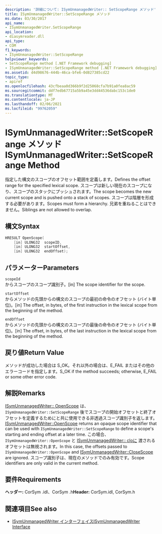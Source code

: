 ```yaml
---
description: '詳細について: ISymUnmanagedWriter:: SetScopeRange メソッド'
title: ISymUnmanagedWriter::SetScopeRange メソッド
ms.date: 03/30/2017
api_name:
- ISymUnmanagedWriter.SetScopeRange
api_location:
- diasymreader.dll
api_type:
- COM
f1_keywords:
- ISymUnmanagedWriter::SetScopeRange
helpviewer_keywords:
- SetScopeRange method [.NET Framework debugging]
- ISymUnmanagedWriter::SetScopeRange method [.NET Framework debugging]
ms.assetid: d4d98676-444b-46ca-bfe6-0d827385cd22
topic_type:
- apiref
ms.openlocfilehash: 43cfbeaa0d366b9f2d25068cfa7b91a0fea8ac59
ms.sourcegitcommit: ddf7edb67715a5b9a45e3dd44536dabc153c1de0
ms.translationtype: MT
ms.contentlocale: ja-JP
ms.lasthandoff: 02/06/2021
ms.locfileid: "99762059"
---
```

# <a name="isymunmanagedwritersetscoperange-method"></a><span data-ttu-id="999d5-103">ISymUnmanagedWriter::SetScopeRange メソッド</span><span class="sxs-lookup"><span data-stu-id="999d5-103">ISymUnmanagedWriter::SetScopeRange Method</span></span>

<span data-ttu-id="999d5-104">指定した構文のスコープのオフセット範囲を定義します。</span><span class="sxs-lookup"><span data-stu-id="999d5-104">Defines the offset range for the specified lexical scope.</span></span> <span data-ttu-id="999d5-105">スコープは新しい現在のスコープになり、スコープのスタックにプッシュされます。</span><span class="sxs-lookup"><span data-stu-id="999d5-105">The scope becomes the new current scope and is pushed onto a stack of scopes.</span></span> <span data-ttu-id="999d5-106">スコープは階層を形成する必要があります。</span><span class="sxs-lookup"><span data-stu-id="999d5-106">Scopes must form a hierarchy.</span></span> <span data-ttu-id="999d5-107">兄弟を重ねることはできません。</span><span class="sxs-lookup"><span data-stu-id="999d5-107">Siblings are not allowed to overlap.</span></span>  
  
## <a name="syntax"></a><span data-ttu-id="999d5-108">構文</span><span class="sxs-lookup"><span data-stu-id="999d5-108">Syntax</span></span>  
  
```cpp  
HRESULT OpenScope(  
    [in] ULONG32  scopeID,  
    [in] ULONG32  startOffset,  
    [in] ULONG32  endOffset);  
```  
  
## <a name="parameters"></a><span data-ttu-id="999d5-109">パラメーター</span><span class="sxs-lookup"><span data-stu-id="999d5-109">Parameters</span></span>  

 `scopeId`  
 <span data-ttu-id="999d5-110">からスコープのスコープ識別子。</span><span class="sxs-lookup"><span data-stu-id="999d5-110">[in] The scope identifier for the scope.</span></span>  
  
 `startOffset`  
 <span data-ttu-id="999d5-111">からメソッドの先頭からの構文のスコープの最初の命令のオフセット (バイト単位)。</span><span class="sxs-lookup"><span data-stu-id="999d5-111">[in] The offset, in bytes, of the first instruction in the lexical scope from the beginning of the method.</span></span>  
  
 `endOffset`  
 <span data-ttu-id="999d5-112">からメソッドの先頭からの構文のスコープの最後の命令のオフセット (バイト単位)。</span><span class="sxs-lookup"><span data-stu-id="999d5-112">[in] The offset, in bytes, of the last instruction in the lexical scope from the beginning of the method.</span></span>  
  
## <a name="return-value"></a><span data-ttu-id="999d5-113">戻り値</span><span class="sxs-lookup"><span data-stu-id="999d5-113">Return Value</span></span>  

 <span data-ttu-id="999d5-114">メソッドが成功した場合は S_OK。それ以外の場合は、E_FAIL またはその他のエラーコードを指定します。</span><span class="sxs-lookup"><span data-stu-id="999d5-114">S_OK if the method succeeds; otherwise, E_FAIL or some other error code.</span></span>  
  
## <a name="remarks"></a><span data-ttu-id="999d5-115">解説</span><span class="sxs-lookup"><span data-stu-id="999d5-115">Remarks</span></span>  

 <span data-ttu-id="999d5-116">[ISymUnmanagedWriter:: OpenScope](isymunmanagedwriter-openscope-method.md) は、 `ISymUnmanagedWriter::SetScopeRange` 後でスコープの開始オフセットと終了オフセットを定義するためにと共に使用できる非透過スコープ識別子を返します。</span><span class="sxs-lookup"><span data-stu-id="999d5-116">[ISymUnmanagedWriter::OpenScope](isymunmanagedwriter-openscope-method.md) returns an opaque scope identifier that can be used with `ISymUnmanagedWriter::SetScopeRange` to define a scope's starting and ending offset at a later time.</span></span> <span data-ttu-id="999d5-117">この場合、 `ISymUnmanagedWriter::OpenScope` と [ISymUnmanagedWriter:: cloに](isymunmanagedwriter-closescope-method.md) 渡されるオフセットは無視されます。</span><span class="sxs-lookup"><span data-stu-id="999d5-117">In this case, the offsets passed to `ISymUnmanagedWriter::OpenScope` and [ISymUnmanagedWriter::CloseScope](isymunmanagedwriter-closescope-method.md) are ignored.</span></span> <span data-ttu-id="999d5-118">スコープ識別子は、現在のメソッドでのみ有効です。</span><span class="sxs-lookup"><span data-stu-id="999d5-118">Scope identifiers are only valid in the current method.</span></span>  
  
## <a name="requirements"></a><span data-ttu-id="999d5-119">要件</span><span class="sxs-lookup"><span data-stu-id="999d5-119">Requirements</span></span>  

 <span data-ttu-id="999d5-120">**ヘッダー:** CorSym .idl、CorSym .h</span><span class="sxs-lookup"><span data-stu-id="999d5-120">**Header:** CorSym.idl, CorSym.h</span></span>  
  
## <a name="see-also"></a><span data-ttu-id="999d5-121">関連項目</span><span class="sxs-lookup"><span data-stu-id="999d5-121">See also</span></span>

- [<span data-ttu-id="999d5-122">ISymUnmanagedWriter インターフェイス</span><span class="sxs-lookup"><span data-stu-id="999d5-122">ISymUnmanagedWriter Interface</span></span>](isymunmanagedwriter-interface.md)
